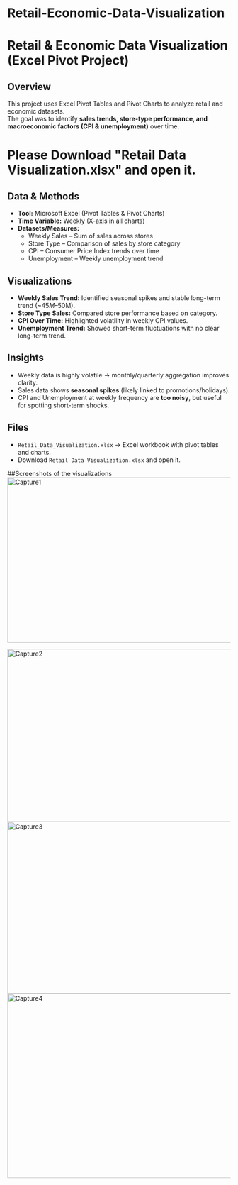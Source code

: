 # Retail-Economic-Data-Visualization

# Retail & Economic Data Visualization (Excel Pivot Project)

## Overview
This project uses Excel Pivot Tables and Pivot Charts to analyze retail and economic datasets.  
The goal was to identify **sales trends, store-type performance, and macroeconomic factors (CPI & unemployment)** over time.

# Please Download "Retail Data Visualization.xlsx" and open it.

## Data & Methods
- **Tool:** Microsoft Excel (Pivot Tables & Pivot Charts)  
- **Time Variable:** Weekly (X-axis in all charts)  
- **Datasets/Measures:**
  - Weekly Sales – Sum of sales across stores  
  - Store Type – Comparison of sales by store category  
  - CPI – Consumer Price Index trends over time  
  - Unemployment – Weekly unemployment trend  

## Visualizations
- **Weekly Sales Trend:** Identified seasonal spikes and stable long-term trend (~$45M–$50M).  
- **Store Type Sales:** Compared store performance based on category.  
- **CPI Over Time:** Highlighted volatility in weekly CPI values.  
- **Unemployment Trend:** Showed short-term fluctuations with no clear long-term trend.  

## Insights
- Weekly data is highly volatile → monthly/quarterly aggregation improves clarity.  
- Sales data shows **seasonal spikes** (likely linked to promotions/holidays).  
- CPI and Unemployment at weekly frequency are **too noisy**, but useful for spotting short-term shocks.  

## Files
- `Retail_Data_Visualization.xlsx` → Excel workbook with pivot tables and charts.
- Download `Retail Data Visualization.xlsx` and open it.

  
##Screenshots of the visualizations  
<img width="571" height="373" alt="Capture1" src="https://github.com/user-attachments/assets/f2434764-2029-4d92-84ab-9dcaf888bfa9" />

<img width="666" height="390" alt="Capture2" src="https://github.com/user-attachments/assets/4e9e6b90-e966-4d33-be6c-dcbf056dd1b9" />

<img width="735" height="387" alt="Capture3" src="https://github.com/user-attachments/assets/7b513da7-6f05-4a19-9d07-417fd2960878" />

<img width="737" height="416" alt="Capture4" src="https://github.com/user-attachments/assets/b355aea1-8fc6-4b06-949d-b26bdc1bf842" />








